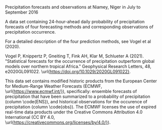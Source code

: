 Precipitation forecasts and observations at Niamey, Niger in July to September 2016

A data set containing 24-hour-ahead daily probability of precipitation
forecasts of four forecasting methods and corresponding observations of
precipitation occurrence.

For a detailed description of the four prediction methods, see Vogel et al (2020).

Vogel P, Knippertz P, Gneiting T, Fink AH, Klar M, Schlueter A (2021). "Statistical forecasts for the occurrence of precipitation outperform global models over northern tropical Africa." Geophysical Research Letters, 48, e2020GL091022. \url{https://doi.org/10.1029/2020GL091022}.

This data set contains modified historic products
from the European Center for Medium-Range Weather Forecasts
(ECMWF, \url{https://www.ecmwf.int/}), specifically:
ensemble forecasts of precipitation that have been summarized to a
probability of precipitation (column \code{ENS}), and
historical observations for the occurence of precipitation (column \code{obs}).
The ECMWF licenses the use of expired real-time data products under the
Creative Commons Attribution 4.0 International
(CC BY 4.0, \url{https://creativecommons.org/licenses/by/4.0/}).